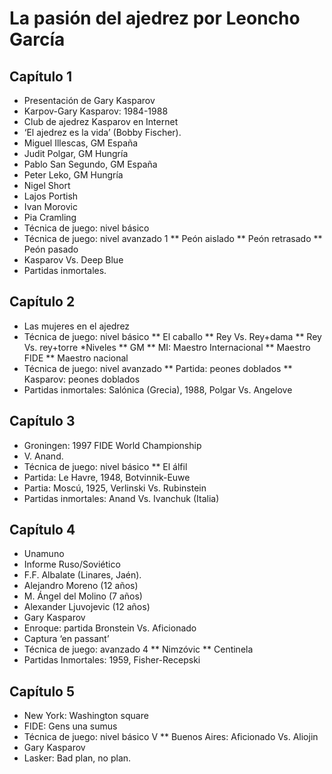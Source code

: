 La pasión del ajedrez por Leoncho García
======

Capítulo 1
------
* Presentación de Gary Kasparov
* Karpov-Gary Kasparov: 1984-1988
* Club de ajedrez Kasparov en Internet
* ‘El ajedrez es la vida’ (Bobby Fischer).
* Miguel Illescas, GM España
* Judit Polgar, GM Hungría
* Pablo San Segundo, GM España
* Peter Leko, GM Hungría
* Nigel Short
* Lajos Portish
* Ivan Morovic
* Pia Cramling
* Técnica de juego: nivel básico
* Técnica de juego: nivel avanzado 1
** Peón aislado
** Peón retrasado
** Peón pasado
* Kasparov Vs. Deep Blue
* Partidas inmortales.

Capítulo 2
------
* Las mujeres en el ajedrez
* Técnica de juego: nivel básico
** El caballo
** Rey Vs. Rey+dama
** Rey Vs. rey+torre
*Niveles
** GM
** MI: Maestro Internacional
** Maestro FIDE
** Maestro nacional
* Técnica de juego: nivel avanzado
** Partida: peones doblados
** Kasparov: peones doblados
* Partidas inmortales: Salónica (Grecia), 1988, Polgar Vs. Angelove

Capítulo 3
------
* Groningen: 1997 FIDE World Championship
* V. Anand.
* Técnica de juego: nivel básico
** El álfil
* Partida: Le Havre, 1948, Botvinnik-Euwe
* Partia: Moscú, 1925, Verlinski Vs. Rubinstein
* Partidas inmortales: Anand Vs. Ivanchuk (Italia)

Capítulo 4
------
* Unamuno
* Informe Ruso/Soviético
* F.F. Albalate (Linares, Jaén).
* Alejandro Moreno (12 años)
* M. Ángel del Molino (7 años)
* Alexander Ljuvojevic (12 años)
* Gary Kasparov
* Enroque: partida Bronstein Vs. Aficionado
* Captura ‘en passant’
* Técnica de juego: avanzado 4
** Nimzóvic
** Centinela
* Partidas Inmortales: 1959, Fisher-Recepski

Capítulo 5
------
* New York: Washington square
* FIDE: Gens una sumus
* Técnica de juego: nivel básico V
** Buenos Aires: Aficionado Vs. Aliojin
* Gary Kasparov
* Lasker: Bad plan, no plan.
